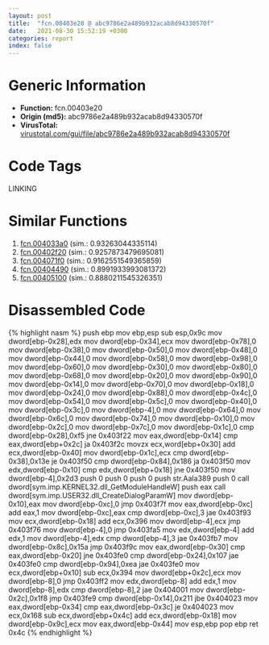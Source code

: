 ```yaml
---
layout: post
title:  "fcn.00403e20 @ abc9786e2a489b932acab8d94330570f"
date:   2021-08-30 15:52:19 +0300
categories: report
index: false
---
```


# Generic Information
- **Function:** fcn.00403e20
- **Origin (md5):** abc9786e2a489b932acab8d94330570f
- **VirusTotal:** [virustotal.com/gui/file/abc9786e2a489b932acab8d94330570f][virustotal_ref]

# Code Tags
<span class="tag" id="LINKING">LINKING</span>


# Similar Functions

1. [fcn.004033a0][similar_1_ref] (sim.: 0.93263044335114)
2. [fcn.00402f20][similar_2_ref] (sim.: 0.9257873479695081)
3. [fcn.004071f0][similar_3_ref] (sim.: 0.9162551549365859)
4. [fcn.00404490][similar_4_ref] (sim.: 0.8991933993081372)
5. [fcn.00405100][similar_5_ref] (sim.: 0.8880211545326351)


# Disassembled Code

{% highlight nasm %}
push ebp
mov ebp,esp
sub esp,0x9c
mov dword[ebp-0x28],edx
mov dword[ebp-0x34],ecx
mov dword[ebp-0x78],0
mov dword[ebp-0x38],0
mov dword[ebp-0x50],0
mov dword[ebp-0x48],0
mov dword[ebp-0x44],0
mov dword[ebp-0x58],0
mov dword[ebp-0x98],0
mov dword[ebp-0x60],0
mov dword[ebp-0x30],0
mov dword[ebp-0x80],0
mov dword[ebp-0x68],0
mov dword[ebp-0x20],0
mov dword[ebp-0x90],0
mov dword[ebp-0x14],0
mov dword[ebp-0x70],0
mov dword[ebp-0x18],0
mov dword[ebp-0x24],0
mov dword[ebp-0x88],0
mov dword[ebp-0x4c],0
mov dword[ebp-0x54],0
mov dword[ebp-0x5c],0
mov dword[ebp-0x40],0
mov dword[ebp-0x3c],0
mov dword[ebp-4],0
mov dword[ebp-0x64],0
mov dword[ebp-0x6c],0
mov dword[ebp-0x74],0
mov dword[ebp-0x10],0
mov dword[ebp-0x2c],0
mov dword[ebp-0x7c],0
mov dword[ebp-0x1c],0
cmp dword[ebp-0x28],0xf5
jne 0x403f22
mov eax,dword[ebp-0x14]
cmp eax,dword[ebp+0x2c]
ja 0x403f2c
movzx ecx,word[ebp+0x30]
add ecx,dword[ebp-0x40]
mov dword[ebp-0x1c],ecx
cmp dword[ebp-0x38],0x13e
je 0x403f50
cmp dword[ebp-0x84],0x186
ja 0x403f50
mov edx,dword[ebp-0x10]
cmp edx,dword[ebp+0x18]
jne 0x403f50
mov dword[ebp-4],0x2d3
push 0
push 0
push 0
push str.AaIa389
push 0
call dword[sym.imp.KERNEL32.dll_GetModuleHandleW]
push eax
call dword[sym.imp.USER32.dll_CreateDialogParamW]
mov dword[ebp-0x10],eax
mov dword[ebp-0xc],0
jmp 0x403f7f
mov eax,dword[ebp-0xc]
add eax,1
mov dword[ebp-0xc],eax
cmp dword[ebp-0xc],3
jae 0x403f93
mov ecx,dword[ebp-0x18]
add ecx,0x396
mov dword[ebp-4],ecx
jmp 0x403f76
mov dword[ebp-4],0
jmp 0x403fa5
mov edx,dword[ebp-4]
add edx,1
mov dword[ebp-4],edx
cmp dword[ebp-4],3
jae 0x403fb7
mov dword[ebp-0x8c],0x15a
jmp 0x403f9c
mov eax,dword[ebp-0x30]
cmp eax,dword[ebp-0x20]
jne 0x403fe0
cmp dword[ebp-0x24],0x107
jae 0x403fe0
cmp dword[ebp-0x94],0xea
jae 0x403fe0
mov ecx,dword[ebp+0x10]
sub ecx,0x394
mov dword[ebp+0x2c],ecx
mov dword[ebp-8],0
jmp 0x403ff2
mov edx,dword[ebp-8]
add edx,1
mov dword[ebp-8],edx
cmp dword[ebp-8],2
jae 0x404001
mov dword[ebp-0x2c],0x1f8
jmp 0x403fe9
cmp dword[ebp-0x14],0x211
jbe 0x404023
mov eax,dword[ebp-0x34]
cmp eax,dword[ebp-0x3c]
je 0x404023
mov ecx,0x168
sub ecx,dword[ebp+0x4c]
add ecx,dword[ebp-0x18]
mov dword[ebp-0x9c],ecx
mov eax,dword[ebp-0x44]
mov esp,ebp
pop ebp
ret 0x4c
{% endhighlight %}


[similar_1_ref]: /report/fcn.004033a0@abc9786e2a489b932acab8d94330570f
[similar_2_ref]: /report/fcn.00402f20@5ce971de92cdc4218f02ac78c0c9e31a
[similar_3_ref]: /report/fcn.004071f0@d8e81b230e51671f65a4a8e6ababe01d
[similar_4_ref]: /report/fcn.00404490@c92e12efe3e5a87429ec78e4795c7a7c
[similar_5_ref]: /report/fcn.00405100@91990b2a71b4496d16eeca2a1944c7d3
[virustotal_ref]: https://www.virustotal.com/gui/file/abc9786e2a489b932acab8d94330570f